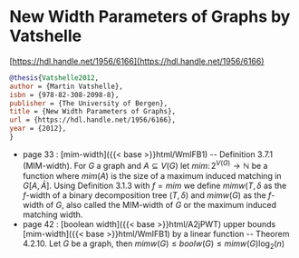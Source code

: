 # New Width Parameters of Graphs by Vatshelle

[https://hdl.handle.net/1956/6166](https://hdl.handle.net/1956/6166)

```bibtex
@thesis{Vatshelle2012,
author = {Martin Vatshelle},
isbn = {978-82-308-2098-8},
publisher = {The University of Bergen},
title = {New Width Parameters of Graphs},
url = {https://hdl.handle.net/1956/6166},
year = {2012},
}
```
* page 33 : [mim-width]({{< base >}}html/WmIFB1) -- Definition 3.7.1 (MIM-width). For $G$ a graph and $A \subseteq V(G)$ let $mim \colon 2^{V(G)} \to \mathbb N$ be a function where $mim(A)$ is the size of a maximum induced matching in $G[A,\bar A]$. Using Definition 3.1.3 with $f=mim$ we define $mimw(T,\delta$ as the $f$-width of a binary decomposition tree $(T,\delta)$ and $mimw(G)$ as the $f$-width of $G$, also called the MIM-width of $G$ or the maximum induced matching width.
* page 42 : [boolean width]({{< base >}}html/A2jPWT) upper bounds [mim-width]({{< base >}}html/WmIFB1) by a linear function -- Theorem 4.2.10. Let $G$ be a graph, then $mimw(G) \le boolw(G) \le mimw(G) \log_2(n)$